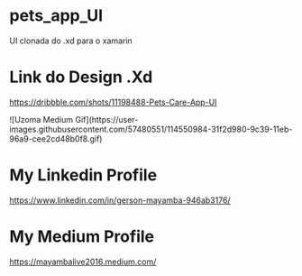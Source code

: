 # pets_app_UI

UI clonada do .xd para o xamarin

# Link do Design .Xd
https://dribbble.com/shots/11198488-Pets-Care-App-UI

<p>
  ![Uzoma Medium Gif](https://user-images.githubusercontent.com/57480551/114550984-31f2d980-9c39-11eb-96a9-cee2cd48b0f8.gif)
</p>
    

# My Linkedin Profile
https://www.linkedin.com/in/gerson-mayamba-946ab3176/

# My Medium Profile
https://mayambalive2016.medium.com/
